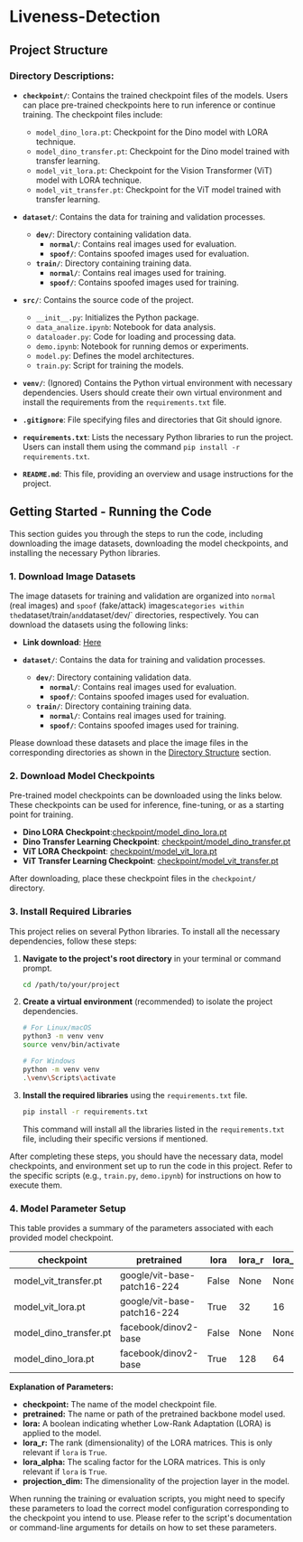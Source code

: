 ﻿# Liveness-Detection
## Project Structure

### Directory Descriptions:
* **`checkpoint/`**: Contains the trained checkpoint files of the models. Users can place pre-trained checkpoints here to run inference or continue training. The checkpoint files include:
    * `model_dino_lora.pt`: Checkpoint for the Dino model with LORA technique.
    * `model_dino_transfer.pt`: Checkpoint for the Dino model trained with transfer learning.
    * `model_vit_lora.pt`: Checkpoint for the Vision Transformer (ViT) model with LORA technique.
    * `model_vit_transfer.pt`: Checkpoint for the ViT model trained with transfer learning.

* **`dataset/`**: Contains the data for training and validation processes.
    * **`dev/`**: Directory containing validation data.
        * **`normal/`**: Contains real images used for evaluation.
        * **`spoof/`**: Contains spoofed images used for evaluation.
    * **`train/`**: Directory containing training data.
        * **`normal/`**: Contains real images used for training.
        * **`spoof/`**: Contains spoofed images used for training.

* **`src/`**: Contains the source code of the project.
    * `__init__.py`: Initializes the Python package.
    * `data_analize.ipynb`: Notebook for data analysis.
    * `dataloader.py`: Code for loading and processing data.
    * `demo.ipynb`: Notebook for running demos or experiments.
    * `model.py`: Defines the model architectures.
    * `train.py`: Script for training the models.

* **`venv/`**: (Ignored) Contains the Python virtual environment with necessary dependencies. Users should create their own virtual environment and install the requirements from the `requirements.txt` file.

* **`.gitignore`**: File specifying files and directories that Git should ignore.

* **`requirements.txt`**: Lists the necessary Python libraries to run the project. Users can install them using the command `pip install -r requirements.txt`.

* **`README.md`**: This file, providing an overview and usage instructions for the project.


## Getting Started - Running the Code

This section guides you through the steps to run the code, including downloading the image datasets, downloading the model checkpoints, and installing the necessary Python libraries.

### 1. Download Image Datasets

The image datasets for training and validation are organized into `normal` (real images) and `spoof` (fake/attack) images` categories within the `dataset/train/` and `dataset/dev/` directories, respectively. You can download the datasets using the following links:

* **Link download**: [Here](https://drive.google.com/file/d/14mQyIzvBOPIXippMtx7tNMxoMejjkkrg/view?usp=drive_link)

* **`dataset/`**: Contains the data for training and validation processes.
    * **`dev/`**: Directory containing validation data.
        * **`normal/`**: Contains real images used for evaluation.
        * **`spoof/`**: Contains spoofed images used for evaluation.
    * **`train/`**: Directory containing training data.
        * **`normal/`**: Contains real images used for training.
        * **`spoof/`**: Contains spoofed images used for training.


Please download these datasets and place the image files in the corresponding directories as shown in the [Directory Structure](#directory-structure) section.

### 2. Download Model Checkpoints

Pre-trained model checkpoints can be downloaded using the links below. These checkpoints can be used for inference, fine-tuning, or as a starting point for training.

* **Dino LORA Checkpoint**:[checkpoint/model_dino_lora.pt](https://drive.google.com/file/d/11oNMwr4f3dsqzD-a3f0ETFwPafX6F-TZ/view?usp=drive_link)
* **Dino Transfer Learning Checkpoint**: [checkpoint/model_dino_transfer.pt](https://drive.google.com/file/d/1vOYgg_Ur-fkMNmvQdIQMpoMczUKwKI4m/view?usp=drive_link)
* **ViT LORA Checkpoint**: [checkpoint/model_vit_lora.pt](https://drive.google.com/file/d/1d-9I8LHrTSR7Qk36MusQqA-ImBSUeKsm/view?usp=drive_link)
* **ViT Transfer Learning Checkpoint**: [checkpoint/model_vit_transfer.pt](https://drive.google.com/file/d/1pRe3p54RE6IpLdQLbFsI6WltDLHpniWL/view?usp=drive_link)

After downloading, place these checkpoint files in the `checkpoint/` directory.

### 3. Install Required Libraries

This project relies on several Python libraries. To install all the necessary dependencies, follow these steps:

1.  **Navigate to the project's root directory** in your terminal or command prompt.

    ```bash
    cd /path/to/your/project
    ```

2.  **Create a virtual environment** (recommended) to isolate the project dependencies.

    ```bash
    # For Linux/macOS
    python3 -m venv venv
    source venv/bin/activate

    # For Windows
    python -m venv venv
    .\venv\Scripts\activate
    ```

3.  **Install the required libraries** using the `requirements.txt` file.

    ```bash
    pip install -r requirements.txt
    ```

    This command will install all the libraries listed in the `requirements.txt` file, including their specific versions if mentioned.

After completing these steps, you should have the necessary data, model checkpoints, and environment set up to run the code in this project. Refer to the specific scripts (e.g., `train.py`, `demo.ipynb`) for instructions on how to execute them.

### 4. Model Parameter Setup

This table provides a summary of the parameters associated with each provided model checkpoint.

| checkpoint                 | pretrained                  | lora  | lora_r | lora_alpha | projection_dim |
|----------------------------|-----------------------------|-------|--------|------------|----------------|
| model_vit_transfer.pt    | google/vit-base-patch16-224 | False | None   | None       | 768            |
| model_vit_lora.pt        | google/vit-base-patch16-224 | True  | 32     | 16         | 768            |
| model_dino_transfer.pt   | facebook/dinov2-base        | False | None   | None       | 1536           |
| model_dino_lora.pt       | facebook/dinov2-base        | True  | 128    | 64         | 768            |

**Explanation of Parameters:**

* **checkpoint:** The name of the model checkpoint file.
* **pretrained:** The name or path of the pretrained backbone model used.
* **lora:** A boolean indicating whether Low-Rank Adaptation (LORA) is applied to the model.
* **lora_r:** The rank (dimensionality) of the LORA matrices. This is only relevant if `lora` is `True`.
* **lora_alpha:** The scaling factor for the LORA matrices. This is only relevant if `lora` is `True`.
* **projection_dim:** The dimensionality of the projection layer in the model.

When running the training or evaluation scripts, you might need to specify these parameters to load the correct model configuration corresponding to the checkpoint you intend to use. Please refer to the script's documentation or command-line arguments for details on how to set these parameters.
